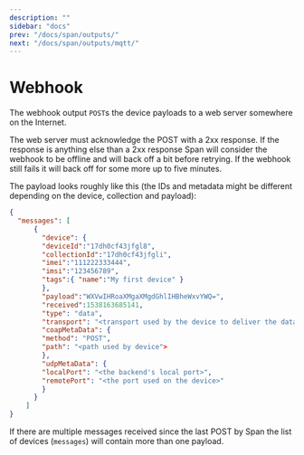 ```yaml
---
description: ""
sidebar: "docs"
prev: "/docs/span/outputs/"
next: "/docs/span/outputs/mqtt/"
---
```


# Webhook

The webhook output `POST`s the device payloads to a web server somewhere on the
Internet.

The web server must acknowledge the POST with a 2xx response. If the response is
anything else than a 2xx response Span will consider the webhook to be offline
and will back off a bit before retrying. If the webhook still fails it will back
off for some more up to five minutes.

The payload looks roughly like this (the IDs and metadata might be different
depending on the device, collection and payload):

```json
{
  "messages": [
      {
        "device": {
        "deviceId":"17dh0cf43jfgl8",
        "collectionId":"17dh0cf43jfgli",
        "imei":"111222333444",
        "imsi":"123456789",
        "tags":{ "name":"My first device" }
        },
        "payload":"WXVwIHRoaXMgaXMgdGhlIHBheWxvYWQ=",
        "received":1538163685141,
        "type": "data",
        "transport": "<transport used by the device to deliver the data>",
        "coapMetaData": {
        "method": "POST",
        "path": "<path used by device">
        },
        "udpMetaData": {
        "localPort": "<the backend's local port>",
        "remotePort": "<the port used on the device>"
        }
      }
    ]
}
```

If there are multiple messages received since the last POST by Span the list of devices (`messages`) will contain more than one payload.
